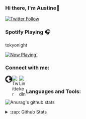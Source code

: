 ### Hi there, I'm Austine👋

[![Twitter Follow](https://img.shields.io/twitter/follow/austine_gomez?color=1DA1F2&logo=twitter&style=for-the-badge)](https://twitter.com/intent/follow?screen_name=austine_gomez)


### Spotify Playing 🎧

tokyonight

<a href="https://natemoo-re.agomez99.vercel.app/now-playing?open">
    <img src="https://natemoo-re.agomez99.vercel.app/now-playing" width="256" height="64" alt="Now Playing">`
</a>

### Connect with me:

[<img align="left" alt="website" width="22px" src="https://raw.githubusercontent.com/iconic/open-iconic/master/svg/globe.svg" />][website]

[<img align="left" alt="Twitter" width="22px" src="https://cdn.jsdelivr.net/npm/simple-icons@v3/icons/twitter.svg" />][twitter]
[<img align="left" alt="LinkedIn" width="22px" src="https://cdn.jsdelivr.net/npm/simple-icons@v3/icons/linkedin.svg" />][linkedin]


<br />

### Languages and Tools:


![Anurag's github stats](https://github-readme-stats.agomez99.vercel.app/api?username=agomez99&show_icons=true&theme=tokyonight)


<details>
  <summary>:zap: Github Stats</summary>

  <img align="left" alt="agomez99's Github Stats" src="github-readme-stats.agomez99.vercel.app/api?username=agomez99&show_icons=true&hide_border=true" />

</details>

[website]: https://austinegomez.herokuapp.com/
[twitter]: https://twitter.com/austine_gomez
[linkedin]: https://www.linkedin.com/in/austine-gomez/

